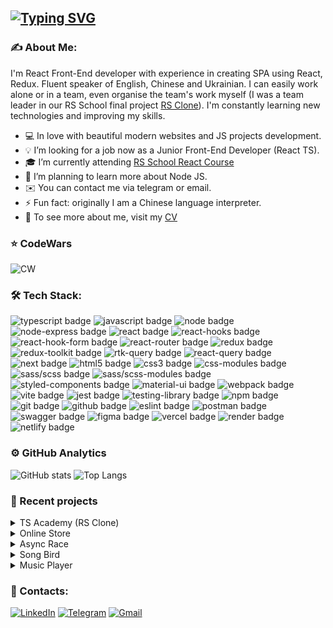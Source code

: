 ## [![Typing SVG](https://readme-typing-svg.herokuapp.com?lines=Hey+there!+I'm+Olga)](https://git.io/typing-svg)

### ✍️ About Me:

I'm React Front-End developer with experience in creating SPA using React, Redux. Fluent speaker of English, Chinese and Ukrainian. I can easily work alone or in a team, even organise the team's work myself (I was a team leader in our RS School final project [RS Clone](https://github.com/elian-cheng/rs-clone)). I'm constantly learning new technologies and improving my skills. 

- 💻 In love with beautiful modern websites and JS projects development.
- 💡  I’m looking for a job now as a Junior Front-End Developer (React TS).
- 🎓 I’m currently attending [RS School React Course](https://rs.school/index.html)
- 🌱 I’m planning to learn more about Node JS.
- ✉️ You can contact me via telegram or email.
- ⚡ Fun fact: originally I am a Chinese language interpreter.
- 📄 To see more about me, visit my [CV](https://elian-cheng.github.io/CV/)

### ⭐ CodeWars
![CW](https://www.codewars.com/users/elian-cheng/badges/large) 

### 🛠 Tech Stack:

  <div id="stack">
    <div id="badges">
      <img src="https://img.shields.io/badge/typescript-%23007ACC.svg?style=for-the-badge&logo=typescript&logoColor=white" alt="typescript badge" />
      <img src="https://img.shields.io/badge/javascript-%23323330.svg?style=for-the-badge&logo=javascript&logoColor=%23F7DF1E" alt="javascript badge" />
      <img src="https://img.shields.io/badge/Node.js-43853D?style=for-the-badge&logo=node.js&logoColor=white" alt="node badge" />
      <img src="https://img.shields.io/badge/Express.js-404D59?style=for-the-badge" alt="node-express badge" />
      <img src="https://img.shields.io/badge/react-%2320232a.svg?style=for-the-badge&logo=react&logoColor=%2361DAFB" alt="react badge"/>
      <img src="https://img.shields.io/badge/react_hooks-%2320232a.svg?style=for-the-badge&logo=react&logoColor=%2361DAFB" alt="react-hooks badge"/>
      <img src="https://img.shields.io/badge/React%20Hook%20Form-%23EC5990.svg?style=for-the-badge&logo=reacthookform&logoColor=white" alt="react-hook-form badge"/>
      <img src="https://img.shields.io/badge/React_Router-CA4245?style=for-the-badge&logo=react-router&logoColor=white" alt="react-router badge"/>
      <img src="https://img.shields.io/badge/Redux-%23593d88.svg?style=for-the-badge&logo=redux&logoColor=white" alt="redux badge"/>
      <img src="https://img.shields.io/badge/Redux_Toolkit-%23593d88.svg?style=for-the-badge&logo=redux&logoColor=white" alt="redux-toolkit badge"/>
      <img src="https://img.shields.io/badge/RTK_Query-%23593d88.svg?style=for-the-badge&logo=redux&logoColor=white" alt="rtk-query badge"/>
      <img src="https://img.shields.io/badge/-React%20Query-FF4154?style=for-the-badge&logo=react%20query&logoColor=white" alt="react-query badge" />
      <img src="https://img.shields.io/badge/Next-black?style=for-the-badge&logo=next.js&logoColor=white" alt="next badge" />
      <img src="https://img.shields.io/badge/html5-%23E34F26.svg?style=for-the-badge&logo=html5&logoColor=white" alt="html5 badge" />
      <img src="https://img.shields.io/badge/css3-%231572B6.svg?style=for-the-badge&logo=css3&logoColor=white" alt="css3 badge" />
      <img src="https://img.shields.io/badge/css_modules-%231572B6.svg?style=for-the-badge&logo=css3&logoColor=white" alt="css-modules badge" />
      <img src="https://img.shields.io/badge/SASS-hotpink.svg?style=for-the-badge&logo=SASS&logoColor=white" alt="sass/scss badge"/>
      <img src="https://img.shields.io/badge/SASS_modules-hotpink.svg?style=for-the-badge&logo=SASS&logoColor=white" alt="sass/scss-modules badge"/>
      <img src="https://img.shields.io/badge/styled--components-DB7093?style=for-the-badge&logo=styled-components&logoColor=white" alt="styled-components badge" />
      <img src="https://img.shields.io/badge/MUI-%230081CB.svg?style=for-the-badge&logo=mui&logoColor=white" alt="material-ui badge"/>
      <img src="https://img.shields.io/badge/webpack-%238DD6F9.svg?style=for-the-badge&logo=webpack&logoColor=black" alt="webpack badge" />
      <img src="https://img.shields.io/badge/vite-%23646CFF.svg?style=for-the-badge&logo=vite&logoColor=white" alt="vite badge" />
      <img src="https://img.shields.io/badge/-jest-%23C21325?style=for-the-badge&logo=jest&logoColor=white" alt="jest badge" />
      <img src="https://img.shields.io/badge/-Testing Library-%23E33332?style=for-the-badge&logo=testing-library&logoColor=white" alt="testing-library badge" />
      <img src="https://img.shields.io/badge/NPM-%23000000.svg?style=for-the-badge&logo=npm&logoColor=white" alt="npm badge" />
      <img src="https://img.shields.io/badge/git-%23F05033.svg?style=for-the-badge&logo=git&logoColor=white" alt="git badge"/>
      <img src="https://img.shields.io/badge/github-%23121011.svg?style=for-the-badge&logo=github&logoColor=white" alt="github badge"/>
      <img src="https://img.shields.io/badge/ESLint-4B3263?style=for-the-badge&logo=eslint&logoColor=white" alt="eslint badge" />
      <img src="https://img.shields.io/badge/Postman-FF6C37?style=for-the-badge&logo=postman&logoColor=white" alt="postman badge"/>
      <img src="https://img.shields.io/badge/-Swagger-%23Clojure?style=for-the-badge&logo=swagger&logoColor=white" alt="swagger badge" />
      <img src="https://img.shields.io/badge/figma-%23F24E1E.svg?style=for-the-badge&logo=figma&logoColor=white" alt="figma badge" />
      <img src="https://img.shields.io/badge/vercel-%23000000.svg?style=for-the-badge&logo=vercel&logoColor=white" alt="vercel badge" />
      <img src="https://img.shields.io/badge/Render-%46E3B7.svg?style=for-the-badge&logo=render&logoColor=white" alt="render badge" />
      <img src="https://img.shields.io/badge/netlify-%23000000.svg?style=for-the-badge&logo=netlify&logoColor=#00C7B7" alt="netlify badge" />
    </div>
  </div>

### ⚙️  GitHub Analytics

![GitHub stats](https://github-readme-stats.vercel.app/api?username=elian-cheng&show_icons=true&theme=algolia&include_all_commits=true&count_private=true&&hide=issues)
![Top Langs](https://github-readme-stats.vercel.app/api/top-langs/?username=elian-cheng&layout=compact&langs_count=8&theme=algolia)

### 💼 Recent projects

<details>
<summary>TS Academy (RS Clone)</summary>
<p><b>Description</b>: TypeScript educational platform, where users can read lessons, pass the tests and play games, practice with algorithmical tasks and track their progress with statistics. Full-stack app: front-end - React, back-end - Node Express. Final group project at RS School (EPAM) for JS Front-End Course.</p>
<p><b>Stack</b>: typescript, react, scss, react-hook-form, chart.js, dnd, node express, mongoDB, JWT, eslint, prettier</p>
<p><a href="https://elian-team-rsclone.netlify.app/">Link to deploy</a></p><p><a href="https://github.com/elian-cheng/rs-clone">Link to repo</a></p>
</details>

<details>
<summary>Online Store</summary>
<p><b>Description</b>: vanilla TS SPA, no frameworks or libs. Implemented routing, query string, filters, sorting, catalog page, product page, shopping cart, checkout form, tests etc. - all basic functionality of the online store.</p>
<p><b>Stack</b>: typescript, scss, noUISlider, jest, eslint, prettier</p>
<p><a href="https://elian-cheng-elyte-online-store.netlify.app/">Link to deploy</a></p><p><a href="https://github.com/elian-cheng/online-store-elyte">Link to repo</a></p>
</details>

<details>
<summary>Async Race</summary>
<p><b>Description</b>: racing cars app. Сommunication with a server (fetch, REST API), Async coding / Promises, JS Animations, DOM API.</p>
<p><b>Stack</b>: typescript, css, OOP (classes), webpack, eslint, prettier</p>
<p><a href="https://elian-cheng-async-race.netlify.app/">Link to deploy</a></p><p><a href="https://github.com/elian-cheng/async-race">Link to repo</a></p>
</details>

<details>
<summary>Song Bird</summary>
<p><b>Description</b>: quiz App with audio-player and gallery, vanilla JS, no frameworks or libs.</p>
<p><b>Stack</b>: javascript, scss, mpa</p>
<p><a href="https://rolling-scopes-school.github.io/elian-cheng-JSFE2022Q3/songbird/">Link to deploy</a></p><p><a href="https://github.com/elian-cheng/song-bird">Link to repo</a></p>
</details>

<details>
<summary>Music Player</summary>
<p><b>Description</b>: Full-stack app, simple music player, vanilla JS. Back-end - Node JS.</p>
<p><b>Stack</b>: javascript, css, node js</p>
<p><a href="https://elian-cheng.github.io/muselli-music-player/no-API">Link to deploy</a></p><p><a href="https://github.com/elian-cheng/muselli-music-player/tree/main">Link to repo</a></p>
</details>

### 🔗 Contacts:

[![LinkedIn](https://img.shields.io/badge/linkedin-%230077B5.svg?style=for-the-badge&logo=linkedin&logoColor=white)](https://www.linkedin.com/in/olga-chernega/)
[![Telegram](https://img.shields.io/badge/Telegram-2CA5E0?style=for-the-badge&logo=telegram&logoColor=white)](https://t.me/olga_chernega)
[![Gmail](https://img.shields.io/badge/Gmail-D14836?style=for-the-badge&logo=gmail&logoColor=white)](mailto:chernega.o@gmail.com)
